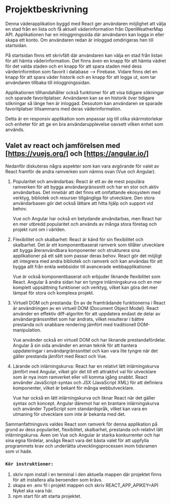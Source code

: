 # Projektbeskrivning

Denna väderapplikation byggd med React ger användaren möjlighet att välja en stad från en lista och få aktuell väderinformation från OpenWeatherMap API. Applikationen har en inloggningssida där användaren kan logga in eller skapa ett konto. Om användaren redan är inloggad omdirigeras hen till startsidan.

På startsidan finns ett skrivfält där användaren kan välja en stad från listan för att hämta väderinformation. Det finns även en knapp för att hämta vädret för det valda staden och en knapp för att spara staden med dess värderinformtion som favorit i database --> Firebase. Vidare finns det en knapp för att spara väder historik och en knapp för att logga ut, som tar användaren tillbaka till inloggningssidan.

Applikationen tillhandahåller också funktioner för att visa tidigare sökningar och sparade favoritplatser. Användaren kan se en historik över tidigare sökningar så länge hen är inloggad. Dessutom kan användaren se sparade favoritplatser tillsammans med deras väderinformation.

Detta är en responsiv applikation som anpassar sig till olika skärmstorlekar och enheter för att ge en bra användarupplevelse oavsett vilken enhet som används.


## Valet av react och jamförelsen med [https://vuejs.org/] och [https://angular.io/]

Nedanför diskuteras några aspekter som kan vara avgörande för valet av React framför de andra ramverken som nämns ovan (Vue och Angular).

1. Popularitet och användarbas:
React är ett av de mest populära ramverken för att bygga användargränssnitt och har en stor och aktiv användarbas. Det innebär att det finns ett omfattande ekosystem med verktyg, bibliotek och resurser tillgängliga för utvecklare. Den stora användarbasen gör det också lättare att hitta hjälp och support vid behov.

   Vue och Angular har också en betydande användarbas, men React har en mer utbredd popularitet och används av många stora företag och projekt runt om i världen.

2. Flexibilitet och skalbarhet:
React är känd för sin flexibilitet och skalbarhet. Det är ett komponentbaserat ramverk som tillåter utvecklare att bygga återanvändbara komponenter och strukturera sina applikationer på ett sätt som passar deras behov. React gör det möjligt att integrera med andra bibliotek och ramverk och kan användas för att bygga allt från enkla webbsidor till avancerade webbapplikationer.

   Vue är också komponentbaserat och erbjuder liknande flexibilitet som React. Angular å andra sidan har en tyngre inlärningskurva och en mer komplett uppsättning  funktioner och verktyg, vilket kan göra det mer lämpat för stora och komplexa projekt.

3. Virtuell DOM och prestanda:
En av de framträdande funktionerna i React är användningen av en virtuell DOM (Document Object Model). React använder en effektiv diff-algoritm för att uppdatera endast de delar av användargränssnittet som har ändrats, vilket resulterar i bättre prestanda och snabbare rendering jämfört med traditionell DOM-manipulation.

    Vue använder också en virtuell DOM och har liknande prestandafördelar. Angular å sin sida använder en annan teknik för att hantera uppdateringar i  användargränssnittet och kan vara lite tyngre när det gäller prestanda jämfört med React och Vue.

4. Lärande och inlärningskurva:
React har en relativt lätt inlärningskurva jämfört med Angular, vilket gör det till ett attraktivt val för utvecklare som är nya inom ramverket eller vill komma igång snabbt. React använder JavaScript-syntax och JSX (JavaScript XML) för att definiera komponenter, vilket är bekant för många webbutvecklare.

    Vue har också en lätt inlärningskurva och liknar React när det gäller syntax och koncept. Angular däremot har en brantare inlärningskurva och använder TypeScript som standardspråk, vilket kan vara en utmaning för utvecklare som inte är bekanta med det.

Sammanfattningsvis valdes React som ramverk för denna applikation på grund av dess popularitet, flexibilitet, skalbarhet, prestanda och relativt lätt inlärningskurva. Även om Vue och Angular är starka konkurrenter och har sina egna fördelar, ansågs React vara det bästa valet för att uppfylla programmets krav och underlätta utvecklingsprocessen inom tidsramen som vi hade.



### `Kör instruktioner:` 
1. skriv npm install i en terminal i den aktuella mappen där projektet finns för att installera alla beroenden som krävs. 
2. skapa en .env fil i projekt mappen och skriv REACT_APP_APIKEY=API Nykel ska vara här.
3. npm start för att starta projektet. 

